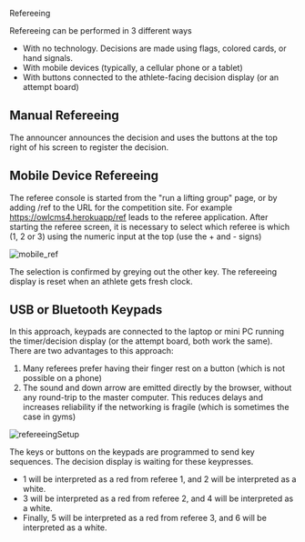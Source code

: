 Refereeing

Refereeing can be performed in 3 different ways

- With no technology.  Decisions are made using flags, colored cards, or hand signals.  
- With mobile devices (typically, a cellular phone or a tablet)
- With buttons connected to the athlete-facing decision display (or an attempt board)

## Manual Refereeing

The announcer announces the decision and uses the buttons at the top right of his screen to register the decision.

## Mobile Device Refereeing

 The referee console is started from the "run a lifting group" page, or by adding /ref to the URL for the competition site.  For example https://owlcms4.herokuapp/ref  leads to the referee application.  After starting the referee screen, it is necessary to select which referee is which (1, 2 or 3) using the numeric input at the top (use the + and - signs)

![mobile_ref](C:\Users\owlcms\git\owlcms4\docs\img\equipment\mobile_ref.png)

The selection is confirmed by greying out the other key.  The refereeing display is reset when an athlete gets fresh clock.

## USB or Bluetooth Keypads

In this approach, keypads are connected to the laptop or mini PC running the timer/decision display (or the attempt board, both work the same).   There are two advantages to this approach:

1. Many referees prefer having their finger rest on a button (which is not possible on a phone)
2. The sound and down arrow are emitted directly by the browser, without any round-trip to the master computer.  This reduces delays and increases reliability if the networking is fragile (which is sometimes the case in gyms)

![refereeingSetup](C:\Users\owlcms\git\owlcms4\docs\img\equipment\refereeingSetup.jpg)

The keys or buttons on the keypads are programmed to send key sequences.  The decision display is waiting for these keypresses.  

- 1 will be interpreted as a red from referee 1, and 2 will be interpreted as a white. 
- 3 will be interpreted as a red from referee 2, and 4 will be interpreted as a white.  
- Finally, 5 will be interpreted as a red from referee 3, and 6 will be interpreted as a white.